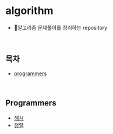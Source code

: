 # algorithm
* 🔐알고리즘 문제풀이를 정리하는 repository
<br>

## 목차
* [programmers](https://github.com/suyeonkwon/algorithm/tree/main/programmers)
<br>

## Programmers
* [해시](https://github.com/suyeonkwon/algorithm/tree/main/programmers/hash)
* [정렬](https://github.com/suyeonkwon/algorithm/tree/main/programmers/sorting)

